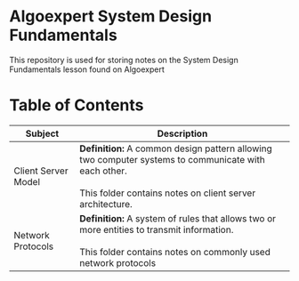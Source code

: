 # Algoexpert System Design Fundamentals
This repository is used for storing notes on the System Design Fundamentals lesson found on Algoexpert

# Table of Contents

| Subject | Description |
| - | - | 
| Client Server Model | <b>Definition: </b>A common design pattern allowing two computer systems to communicate with each other.<br/><br/>This folder contains notes on client server architecture. |
| Network Protocols | <b>Definition: </b>A system of rules that allows two or more entities to transmit information.<br/><br/>This folder contains notes on commonly used network protocols|

